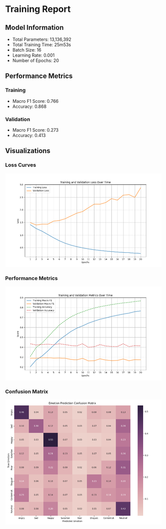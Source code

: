 
# Training Report

## Model Information
- Total Parameters: 13,136,392
- Total Training Time: 25m53s
- Batch Size: 16
- Learning Rate: 0.001
- Number of Epochs: 20

## Performance Metrics
### Training
- Macro F1 Score: 0.766
- Accuracy: 0.868

### Validation  
- Macro F1 Score: 0.273
- Accuracy: 0.413

## Visualizations
### Loss Curves
![Loss Plot](./MSPPODCAST_SimpleModel_roberta-large-UTT_whisper-large-v3-UTT_loss.png)

### Performance Metrics
![Metrics Plot](./MSPPODCAST_SimpleModel_roberta-large-UTT_whisper-large-v3-UTT_metrics.png)

### Confusion Matrix
![Confusion Matrix](./MSPPODCAST_SimpleModel_roberta-large-UTT_whisper-large-v3-UTT_confu.png)
        